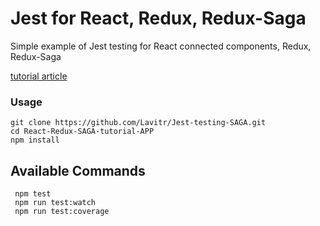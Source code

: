 # Jest for React, Redux, Redux-Saga

Simple example of Jest testing for React connected components, Redux, Redux-Saga

  [tutorial article](https://medium.com/@lavitr01051977/jest-test-example-8a434db44e33)


### Usage

```
git clone https://github.com/Lavitr/Jest-testing-SAGA.git
cd React-Redux-SAGA-tutorial-APP
npm install
```

## Available Commands
```
 npm test
 npm run test:watch
 npm run test:coverage   
```
